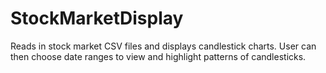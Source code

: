 # StockMarketDisplay
Reads in stock market CSV files and displays candlestick charts. User can then choose date ranges to view and highlight patterns of candlesticks.
